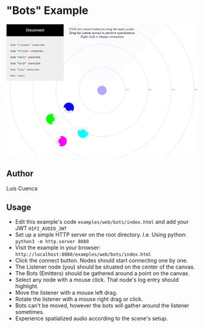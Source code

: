 # "Bots" Example

![Bots Example](./screenshot.png)

## Author
Luis Cuenca

## Usage
- Edit this example's code `examples/web/bots/index.html` and add your JWT `HIFI_AUDIO_JWT`
- Set up a simple HTTP server on the root directory. I.e. Using python: `python3 -m http.server 8080`
- Visit the example in your browser: `http://localhost:8080/examples/web/bots/index.html`
- Click the connect button. Nodes should start connecting one by one.
- The Listener node (you) should be situated on the center of the canvas.
- The Bots (Emitters) should be gathered around a point on the canvas.
- Select any node with a mouse click. That node's log entry should highlight.
- Move the listener with a mouse left drag.
- Rotate the listener with a mouse right drag or click.
- Bots can't be moved, however the bots will gather around the listener sometimes.
- Experience spatialized audio according to the scene's setup.